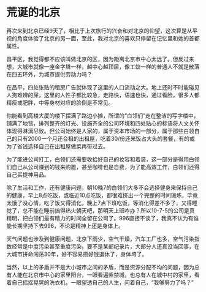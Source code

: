 # 荒诞的北京

再次来到北京已经9天了，相比于上次旅行的兴奋和对北京的仰望，这次算是从平视的角度体验了北京的另一面，至此，我对北京的喜欢只停留在记忆里和她的首都属性。

昌平区，我觉得都不应该叫做北京的区，因为距离北京市中心太远了。但反过来想，大城市就像一座金字塔一样，越中心越顶层，像工蚁一样的普通人不就是散落在四五环外，为城市提供劳动力吗？

在昌平，四处张贴的租房广告就体现了这里的人口流动之大。地上还时不时能碰见人狗难辨的屎，这里的人性子都比较急，走路快，语速也快，通过看脸，很多人都精瘦或肥胖，中等身材对应的脸倒是不常见。

你能看到高楼大厦的楼下摆满了路边小摊，所谓的“白领们”走在整洁的写字楼中，铺满了地毯，排列整齐的灯光、设施齐全的公司环境和四处贴心的标语将人文关怀体现得淋漓尽致。但公司始终是人家的，属于资本市场的一部分，属于那些白领自己的只有2000一个月还合租的出租屋，吃着30/份还米饭占大头的套餐，有的或为了省钱选择自己在出租屋做菜再带过去。

为了能进公司打工，白领们还需要收拾好自己的妆容和着装，这一部分是得用白领们自己从公司赚到的钱来购置，甚至咖啡也是自费，为了能高效工作，白领们还得自己买提神用品。

除了生活和工作，还有健康问题，朝10晚7的白领们大多不会选择健身来保持自己的健康，早上8点吃饭，或临近10点吃饭，都很难挤出一个完整的时间锻炼，毕竟太饿了没心情，吃了饭又得消化，晚上7点下班吃饭，等消化得差不多了，又得睡觉了，总不能在睡前搞得热火朝天吧，那明天上班咋办？所以10-7-5的公司是真精明，把白领们最有精力的时间全留在公司了。996直接不谈了，我真不认为有谁能长期坚持下去996，不论是精神上还是身体上。

天气问题也涉及到健康问题，北京下雨少，空气干燥，汽车工厂也多，空气污染指数经常是中度污染甚至重度污染，要不是某部纪录片，大部分人还真没当回事，在大城市拼命闯荡30年，好不容易攒好钱退休了，身体垮了。

当然，以上的矛盾并不是大小城市之间的矛盾，而是资源分配不均的问题，因为总有人能在北京市中心的家里阳台，一眼看遍紫禁城，也总有人在城中村的家里，看着自己摇摇晃晃的洗衣机，一眼望透自己的人生，问着自己，“我够努力了吗？”